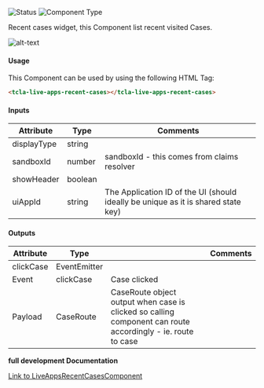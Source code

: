 
![Status][auto] ![Component Type][major] <!--Component Meta {"created_by":"JS", "reviewed_by":"JG", "last_modified_by":"JS", "comment":"init"} Component Meta -->


<p>Recent cases widget, this Component list recent visited Cases.</p>

<p><img src="../live-apps-recent-cases.png" alt="alt-text" class="img-responsive"></p>



#### Usage


This Component can be used by using the following HTML Tag:

```html
<tcla-live-apps-recent-cases></tcla-live-apps-recent-cases>
```

#### Inputs

Attribute | Type | Comments
--- | --- | ---
displayType | string | 
sandboxId | number | sandboxId - this comes from claims resolver
showHeader | boolean | 
uiAppId | string | The Application ID of the UI (should ideally be unique as it is shared state key)

#### Outputs

Attribute | Type |   | Comments
--- | --- | --- | ---
clickCase | EventEmitter<CaseRoute> |   |  
  | Event |  clickCase  |  Case clicked
  | Payload |  CaseRoute  |  CaseRoute object output when case is clicked so calling component can route accordingly - ie. route to case


<b>full development Documentation</b>

[Link to LiveAppsRecentCasesComponent](https://tibcosoftware.github.io/TCSTK-Libdocs/libdocs/tc-liveapps-lib/components/LiveAppsRecentCasesComponent.html)


[auto]: https://img.shields.io/badge/Status-auto%20generated-lightgrey.svg?style=flat "auto generated"

[manually]: https://img.shields.io/badge/Status-manually%20created-yellow.svg?style=flat "manually created"

[draft]: https://img.shields.io/badge/Status-draft-red.svg?style=flat "draft"

[review]: https://img.shields.io/badge/Status-need%20review-yellowgreen.svg?style=flat "need review"

[review done]: https://img.shields.io/badge/Status-review%20done-green.svg?style=flat "review done"

[finalized]: https://img.shields.io/badge/Status-finalized-brightgreen.svg?style=flat "finalized"

[top]: https://img.shields.io/badge/Component%20Type-Top-blue.svg?style=flat "top Component"

[major]: https://img.shields.io/badge/Component%20Type-major%20Component-blue.svg?style=flat "major Component"

[minor]: https://img.shields.io/badge/Component%20Type-minor%20Component-blue.svg?style=flat "minor Component"


